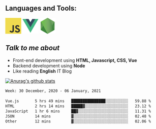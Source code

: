 ## **Languages and Tools:**      
<code><img height="50" src="https://raw.githubusercontent.com/github/explore/80688e429a7d4ef2fca1e82350fe8e3517d3494d/topics/javascript/javascript.png"></code>
<code><img height="50"  src="https://raw.githubusercontent.com/github/explore/80688e429a7d4ef2fca1e82350fe8e3517d3494d/topics/vue/vue.png"></code>
<code><img height="50"  src="https://raw.githubusercontent.com/github/explore/80688e429a7d4ef2fca1e82350fe8e3517d3494d/topics/nodejs/nodejs.png"></code>

## *Talk to me about*
- Front-end development using **HTML, Javascript, CSS, Vue**
- Backend development using **Node**
- Like reading **English** IT Blog    

[![Anurag's github stats](https://github-readme-stats.vercel.app/api?username=qdi5)](https://github.com/anuraghazra/github-readme-stats)    

<!--START_SECTION:waka-->
```text
Week: 30 December, 2020 - 06 January, 2021

Vue.js       5 hrs 49 mins   ███████████████░░░░░░░░░░   59.88 % 
HTML         2 hrs 14 mins   █████▓░░░░░░░░░░░░░░░░░░░   23.12 % 
JavaScript   1 hr 6 mins     ██▓░░░░░░░░░░░░░░░░░░░░░░   11.31 % 
JSON         14 mins         ▓░░░░░░░░░░░░░░░░░░░░░░░░   02.48 % 
Other        12 mins         ▓░░░░░░░░░░░░░░░░░░░░░░░░   02.06 % 
```
<!--END_SECTION:waka-->
